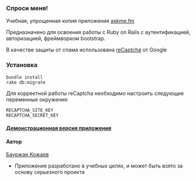 ### Спроси меня!

Учебная, упрощенная копия приложения [askme.fm](http://askme.fm/)

Предназначено для освоения работы с Ruby on Rails с аутентификацией, авторизацией, фреймворком bootstrap.

В качестве защиты от спама использована [reCaptcha](https://www.google.com/recaptcha/intro/v3beta.html) от Google

### Установка

    bundle install
    rake db:migrate

Для корректной работы reCaptcha необходимо настроить следующие переменные окружения:

    RECAPTCHA_SITE_KEY
    RECAPTCHA_SECRET_KEY
#### [Демонстрационная версия приложения](https://askinganswer.herokuapp.com/)
#### Автор 
[Бауржан Кожаев](https://www.linkedin.com/in/baur-kozhaev-80a277162/)
* Приложение разработано в учебных целях, и может быть взято за основу серьезного проекта
